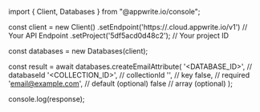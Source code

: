 import { Client, Databases } from "@appwrite.io/console";

const client = new Client()
    .setEndpoint('https://<REGION>.cloud.appwrite.io/v1') // Your API Endpoint
    .setProject('5df5acd0d48c2'); // Your project ID

const databases = new Databases(client);

const result = await databases.createEmailAttribute(
    '<DATABASE_ID>', // databaseId
    '<COLLECTION_ID>', // collectionId
    '', // key
    false, // required
    'email@example.com', // default (optional)
    false // array (optional)
);

console.log(response);
